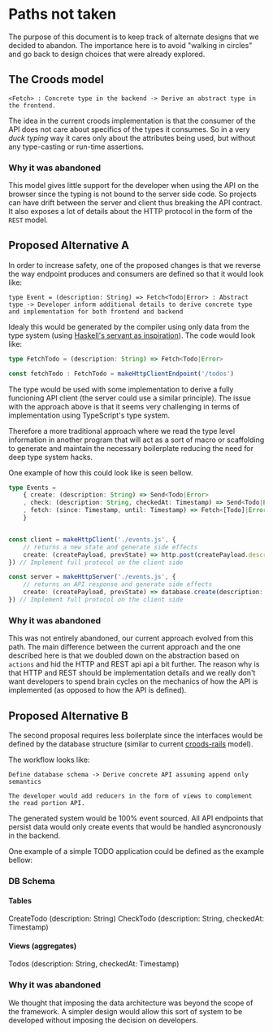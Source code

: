 # Paths not taken

The purpose of this document is to keep track of alternate designs that we decided to abandon.
The importance here is to avoid "walking in circles" and go back to design choices that were already explored.

## The Croods model

```
<Fetch> : Concrete type in the backend -> Derive an abstract type in the frontend.
```

The idea in the current croods implementation is that the consumer of the API does not care about specifics of the types it consumes. So in a very *duck typing* way it cares only about the attributes being used, but without any type-casting or run-time assertions.

### Why it was abandoned

This model gives little support for the developer when using the API on the browser since the typing is not bound to the server side code. So projects can have drift between the server and client thus breaking the API contract. It also exposes a lot of details about the HTTP protocol in the form of the `REST` model.

## Proposed Alternative A

In order to increase safety, one of the proposed changes is that we reverse the way endpoint produces and consumers are defined so that it would look like:

```
type Event = (description: String) => Fetch<Todo|Error> : Abstract type -> Developer inform additional details to derive concrete type and implementation for both frontend and backend
```

Idealy this would be generated by the compiler using only data from the type system (using [Haskell's servant as inspiration](https://docs.servant.dev/en/stable/tutorial/Server.html)). The code would look like:

```typescript
type FetchTodo = (description: String) => Fetch<Todo|Error>

const fetchTodo : FetchTodo = makeHttpClientEndpoint('/todos')
```

The type would be used with some implementation to derive a fully funcioning API client (the server could use a similar principle). The issue with the approach above is that it seems very challenging in terms of implementation using TypeScript's type system.

Therefore a more traditional approach where we read the type level information in another program that will act as a sort of macro or scaffolding to generate and maintain the necessary boilerplate reducing the need for deep type system hacks.

One example of how this could look like is seen bellow.

```typescript
type Events =
    { create: (description: String) => Send<Todo|Error>
    , check: (description: String, checkedAt: Timestamp) => Send<Todo|Error>
    , fetch: (since: Timestamp, until: Timestamp) => Fetch<[Todo]|Error>
    }


const client = makeHttpClient('./events.js', {
    // returns a new state and generate side effects
    create: (createPayload, prevState) => http.post(createPayload.description)
}) // Implement full protocol on the client side

const server = makeHttpServer('./events.js', {
    // returns an API response and generate side effects
    create: (createPayload, prevState) => database.create(description: createPayload.description, checkedAt: null)
}) // Implement full protocol on the client side
```

### Why it was abandoned

This was not entirely abandoned, our current approach evolved from this path. The main difference between the current approach and the one described here is that we doubled down on the abstraction based on `actions` and hid the HTTP and REST api api a bit further. The reason why is that HTTP and REST should be implementation details and we really don't want developers to spend brain cycles on the mechanics of how the API is implemented (as opposed to how the API is defined).


## Proposed Alternative B

The second proposal requires less boilerplate since the interfaces would be defined by the database structure (similar to current [croods-rails](https://github.com/SeasonedSoftware/croods-rails) model).

The workflow looks like:
```
Define database schema -> Derive concrete API assuming append only semantics

The developer would add reducers in the form of views to complement the read portion API.
```

The generated system would be 100% event sourced. All API endpoints that persist data would only create events that would be handled asyncronously in the backend.

One example of a simple TODO application could be defined as the example bellow:

### DB Schema

#### Tables
CreateTodo (description: String)
CheckTodo (description: String, checkedAt: Timestamp)

#### Views (aggregates)
Todos (description: String, checkedAt: Timestamp)

### Why it was abandoned

We thought that imposing the data architecture was beyond the scope of the framework. A simpler design would allow this sort of system to be developed without imposing the decision on developers.
